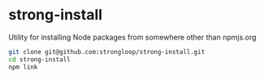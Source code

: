 strong-install
=============

Utility for installing Node packages from somewhere other than npmjs.org

```bash
git clone git@github.com:strongloop/strong-install.git
cd strong-install
npm link
```
